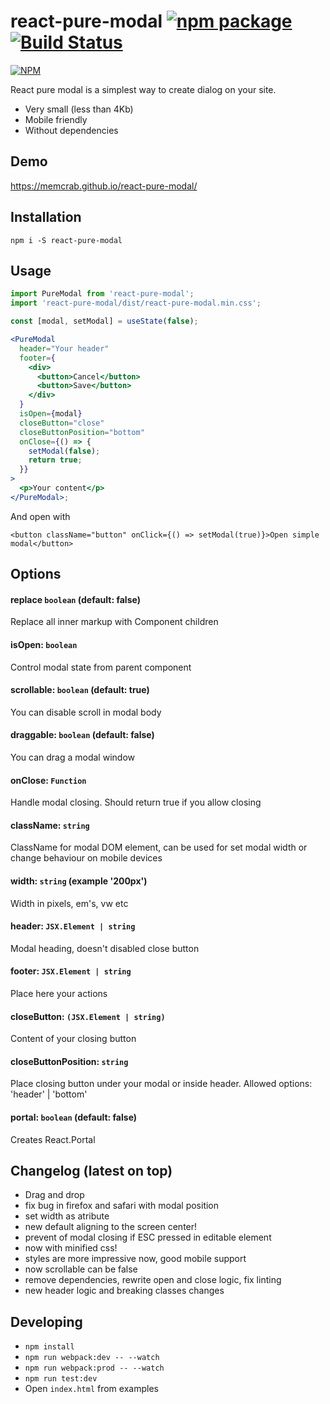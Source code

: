 # react-pure-modal [![npm package](https://img.shields.io/npm/v/react-pure-modal.svg?style=flat-square)](https://www.npmjs.org/package/react-pure-modal) [![Build Status](https://travis-ci.org/memCrab/react-pure-modal.svg?branch=master)](https://travis-ci.org/memCrab/react-pure-modal)

[![NPM](https://nodei.co/npm/react-pure-modal.png?downloads=true&downloadRank=true&stars=true)](https://nodei.co/npm/react-pure-modal/)

React pure modal is a simplest way to create dialog on your site.

- Very small (less than 4Kb)
- Mobile friendly
- Without dependencies

## Demo

https://memcrab.github.io/react-pure-modal/

## Installation

`npm i -S react-pure-modal`

## Usage

```jsx
import PureModal from 'react-pure-modal';
import 'react-pure-modal/dist/react-pure-modal.min.css';

const [modal, setModal] = useState(false);

<PureModal
  header="Your header"
  footer={
    <div>
      <button>Cancel</button>
      <button>Save</button>
    </div>
  }
  isOpen={modal}
  closeButton="close"
  closeButtonPosition="bottom"
  onClose={() => {
    setModal(false);
    return true;
  }}
>
  <p>Your content</p>
</PureModal>;
```

And open with

`<button className="button" onClick={() => setModal(true)}>Open simple modal</button>`

## Options

#### replace `boolean` (default: false)

Replace all inner markup with Component children

#### isOpen: `boolean`

Control modal state from parent component

#### scrollable: `boolean` (default: true)

You can disable scroll in modal body

#### draggable: `boolean` (default: false)

You can drag a modal window

#### onClose: `Function`

Handle modal closing. Should return true if you allow closing

#### className: `string`

ClassName for modal DOM element, can be used for set modal width or change behaviour on mobile devices

#### width: `string` (example '200px')

Width in pixels, em's, vw etc

#### header: `JSX.Element | string`

Modal heading, doesn't disabled close button

#### footer: `JSX.Element | string`

Place here your actions

#### closeButton: `(JSX.Element | string)`

Content of your closing button

#### closeButtonPosition: `string`

Place closing button under your modal or inside header. Allowed options: 'header' | 'bottom'

#### portal: `boolean` (default: false)

Creates React.Portal

## Changelog (latest on top)

- Drag and drop
- fix bug in firefox and safari with modal position
- set width as atribute
- new default aligning to the screen center!
- prevent of modal closing if ESC pressed in editable element
- now with minified css!
- styles are more impressive now, good mobile support
- now scrollable can be false
- remove dependencies, rewrite open and close logic, fix linting
- new header logic and breaking classes changes

## Developing

- `npm install`
- `npm run webpack:dev -- --watch`
- `npm run webpack:prod -- --watch`
- `npm run test:dev`
- Open `index.html` from examples
